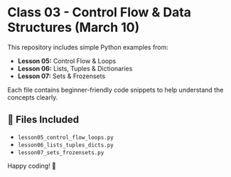 # Class 03 - Control Flow & Data Structures (March 10)

This repository includes simple Python examples from:

- **Lesson 05:** Control Flow & Loops  
- **Lesson 06:** Lists, Tuples & Dictionaries  
- **Lesson 07:** Sets & Frozensets  

Each file contains beginner-friendly code snippets to help understand the concepts clearly.

## 📂 Files Included
- `lesson05_control_flow_loops.py`
- `lesson06_lists_tuples_dicts.py`
- `lesson07_sets_frozensets.py`

Happy coding! 🐍
